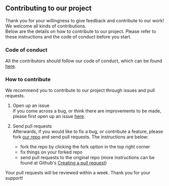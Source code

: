 ## Contributing to our project
Thank you for your willingness to give feedback and contribute to our work! We welcome all kinds of contributions.  
Below are the details on how to contribute to our project. Please refer to these instructions and the code of conduct before you start.

### Code of conduct
All the contributors should follow our code of conduct, which can be found [here](CODE_OF_CONDUCT.md).

### How to contribute
We recommend you to contribute to our project through issues and pull requests.

1. Open up an issue  
If you come across a bug, or think there are improvements to be made, please first open up an issue [here](https://github.com/UBC-MDS/DSCI_522_GROUP_311/issues).

2. Send pull requests  
Afterwards, if you would like to fix a bug, or contribute a feature, please fork [our repo](https://github.com/UBC-MDS/DSCI_522_GROUP_311) and send pull requests. The instructions are below:  
    - fork the repo by clicking the fork option in the top right corner
    - fix things on your forked repo
    - send pull requests to the original repo (more instructions can be found at Github's [Creating a pull request](https://help.github.com/en/github/collaborating-with-issues-and-pull-requests/creating-a-pull-request))

Your pull requests will be reviewed within a week. Thank you for your support!
